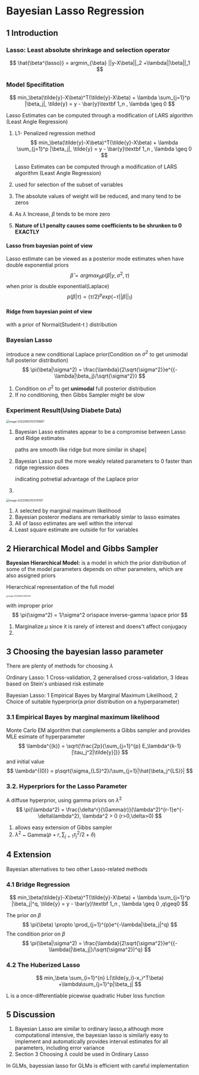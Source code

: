 # Bayesian Lasso Regression

## 1 Introduction

### Lasso: Least absolute shrinkage and selection operator

$$
\hat{\beta^{lasso}} = argmin_{\beta} ||y-X\beta||_2 +\lambda||\beta||_1
$$



### Model Specifitation

$$
min_\beta(\tilde{y}-X\beta)^T(\tilde{y}-X\beta) + \lambda \sum_{j=1}^p |\beta_j|, \tilde{y} = y - \bar{y}\textbf 1_n , \lambda \geq 0
$$

Lasso Estimates can be computed through a modification of LARS algorithm (Least Angle Regression)



1. L1- Penalized regression method
   $$
   min_\beta(\tilde{y}-X\beta)^T(\tilde{y}-X\beta) + \lambda \sum_{j=1}^p |\beta_j|, \tilde{y} = y - \bar{y}\textbf 1_n , \lambda \geq 0
   $$

   Lasso Estimates can be computed through a modification of LARS algorithm (Least Angle Regression)

2. used for selection of the subset of variables
3. The absolute values of weight will be reduced, and many tend to be zeros
4. As $\lambda$ Increase, $\beta$  tends to be more zero
5. **Nature of L1 penalty causes some coefficients to be shrunken to 0 EXACTLY**



#### Lasso from bayesian point of view

Lasso estimate can be viewed as a posterior mode estimates when have double exponential priors
$$
\hat{\beta} = argmax_{\beta} p(\beta|y,\sigma^2,\tau)
$$
when prior is double exponential(Laplace)
$$
p(\beta|\tau) = (\tau/2)^p exp(-\tau||\beta||_1)
$$

#### Ridge from bayesian point of view

with a prior of Normal(Student-t ) distribution



### Bayesian Lasso

introduce a new conditional Laplace prior(Condition on $\sigma^2$ to get unimodal full posterior distribution)
$$
\pi(\beta|\sigma^2) = \frac{\lambda}{2\sqrt{\sigma^2}}e^{{-\lambda|\beta_j}/\sqrt{\sigma^2}}
$$


1. Condition on $\sigma^2$ to get **unimodal** full posterior distribution
2. If no conditioning, then Gibbs Sampler might be slow



### Experiment Result(Using Diabete Data)

<img src="assets/image-20220802103709567.png" alt="image-20220802103709567" style="zoom:50%;" />

1. Bayesian Lasso estimates appear to be a compromise between Lasso and Ridge estimates

   paths are smooth like ridge but more similar in shape]

2. Bayesian Lasso pull the more weakly related parameters to 0 faster than ridge regression does

   indicating potnetial advantage of the Laplace prior

3. 

<img src="assets/image-20220802103741107.png" alt="image-20220802103741107" style="zoom:50%;" />

1. $\lambda$ selected by marginal maximum likelihood
2. Bayesian posteror medians are remarkably simlar to lasso esimates
3. All of lasso estimates are well within the interval
4. Least square estimate are outside for for variables



## 2 Hierarchical Model and Gibbs Sampler

**Bayesian Hierarchical Model:** is a model in which the prior distribution of some of the model parameters depends on other parameters, which are also assigned priors



Hierarchical representation of the full model

<img src="assets/image-20220801221642100.png" alt="image-20220801221642100" style="zoom:33%;" />

with improper prior
$$
\pi(\sigma^2) = 1/\sigma^2 or\space inverse-gamma \space prior 
$$

1. Marginalize $\mu$ since it is rarely of interest and doens't affect conjugacy
2. 

## 3 Choosing the bayesian lasso parameter

There are plenty of methods for choosing $\lambda$

Ordinary Lasso: 1 Cross-validation, 2 generalised cross-validation, 3 Ideas based on Stein's unbiased risk estimate

Bayesian Lasso: 1 Empirical Bayes by Marginal Maximum Likelihood, 2 Choice of suitable hyperprior(a prior distribution on a hyperparameter)

### 3.1 Empirical Bayes by marginal maximum likelihood

Monte Carlo EM algorithm that complements a Gibbs sampler and provides MLE esimate of hyperparameter
$$
\lambda^{(k)} = \sqrt{\frac{2p}{\sum_{j=1}^{p} E_\lambda^{k-1}[\tau_j^2|\tilde{y}]}}
$$
and initial value
$$
\lambda^{(0)} = p\sqrt{\sigma_{LS}^2}/\sum_{j=1}|\hat{\beta_j^{LS}}|
$$

### 3.2. Hyperpriors for the Lasso Parameter

A diffuse hyperprior, using gamma priors on $\lambda^2$
$$
\pi(\lambda^2) = \frac{\delta^r}{\Gamma(r)}(\lambda^2)^{r-1}e^{-\delta\lambda^2}, \lambda^2 > 0 (r>0,\delta>0)
$$

1. allows easy extension of Gibbs sampler
2. $\lambda^2$ ~ Gamma($p+r,\sum_{j=1} \tau_j^2/2+\delta$)

## 4 Extension

Bayesian alternatives to two other Lasso-related methods

### 4.1 Bridge Regression

$$
min_\beta(\tilde{y}-X\beta)^T(\tilde{y}-X\beta) + \lambda \sum_{j=1}^p |\beta_j|^q, \tilde{y} = y - \bar{y}\textbf 1_n , \lambda \geq 0 ,q\geq0
$$

The prior on $\beta$
$$
\pi(\beta) \propto \prod_{j=1}^{p}e^{-\lambda|\beta_j|^q}
$$
The condition prior on $\beta$
$$
\pi(\beta|\sigma^2) = \frac{\lambda}{2\sqrt{\sigma^2}}e^{{-\lambda(|\beta_j|}/\sqrt{\sigma^2})^q}
$$


### 4.2  The Huberized Lasso

$$
min_\beta \sum_{i=1}^{n} L(\tilde{y_i}-x_i^T\beta) +\lambda\sum_{j=1}^p|\beta_j|
$$



L is a once-differentiable picewise quadratic Huber loss function 

## 5 Discussion

1. Bayesian Lasso are similar to ordinary lasso,a although more computational intensive, the bayesian lasso is similarly easy to implement and automatically provides interval estimates for all parameters, including error variance
2. Section 3 Choosing $\lambda$ could be used in Ordinary Lasso

In GLMs, bayessian lasso for GLMs is efficient with careful implementation

